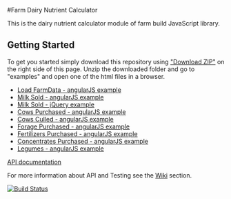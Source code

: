 #Farm Dairy Nutrient Calculator

This is the dairy nutrient calculator module of farm build JavaScript library.


## Getting Started

To get you started simply download this repository using <a href="https://github.com/SpatialVision/farm-build-nutrient-calculator/archive/master.zip" target="_blank">"Download ZIP"</a> on the right side of this page.
Unzip the downloaded folder and go to "examples" and open one of the html files in a browser.

* <a href="https://rawgit.com/FarmBuild/farmbuild-dairy-nutrient-calculator/master/examples/angularjs/index.html" target="_blank">Load FarmData - angularJS example</a>
* <a href="https://rawgit.com/FarmBuild/farmbuild-dairy-nutrient-calculator/master/examples/angularjs/milk-sold/index.html" target="_blank">Milk Sold - angularJS example</a>
* <a href="https://rawgit.com/FarmBuild/farmbuild-dairy-nutrient-calculator/master/examples/jquery/milk-sold/index.html" target="_blank">Milk Sold - jQuery example</a>
* <a href="https://rawgit.com/FarmBuild/farmbuild-dairy-nutrient-calculator/master/examples/angularjs/cows-purchased/index.html" target="_blank">Cows Purchased - angularJS example</a>
* <a href="https://rawgit.com/FarmBuild/farmbuild-dairy-nutrient-calculator/master/examples/angularjs/cows-culled/index.html" target="_blank">Cows Culled - angularJS example</a>
* <a href="https://rawgit.com/FarmBuild/farmbuild-dairy-nutrient-calculator/master/examples/angularjs/forages-purchased/index.html" target="_blank">Forage Purchased - angularJS example</a>
* <a href="https://rawgit.com/FarmBuild/farmbuild-dairy-nutrient-calculator/master/examples/angularjs/fertilizers-purchased/index.html" target="_blank">Fertilizers Purchased - angularJS example</a>
* <a href="https://rawgit.com/FarmBuild/farmbuild-dairy-nutrient-calculator/master/examples/angularjs/concentrates-purchased/index.html" target="_blank">Concentrates Purchased - angularJS example</a>
* <a href="https://rawgit.com/FarmBuild/farmbuild-dairy-nutrient-calculator/master/examples/angularjs/legumes/index.html" target="_blank">Legumes - angularJS example</a>

<a href="https://rawgit.com/FarmBuild/farmbuild-dairy-nutrient-calculator/master/docs/farmbuild-dairy-nutrient-calculator/0.1.11/index.html" target="_blank">API documentation</a>


For more information about API and Testing see the [Wiki](https://github.com/SpatialVision/farm-build-nutrient-calculator/wiki) section.

[![Build Status](https://travis-ci.org/FarmBuild/farmbuild-dairy-nutrient-calculator.svg?branch=master)](https://travis-ci.org/FarmBuild/farmbuild-dairy-nutrient-calculator)
